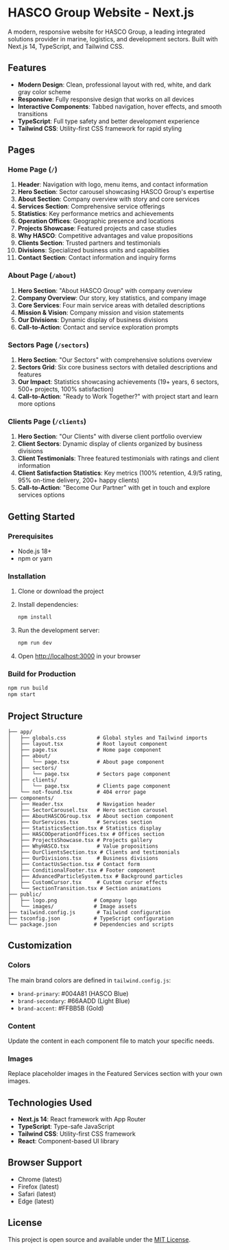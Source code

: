 # HASCO Group Website - Next.js

A modern, responsive website for HASCO Group, a leading integrated solutions provider in marine, logistics, and development sectors. Built with Next.js 14, TypeScript, and Tailwind CSS.

## Features

- **Modern Design**: Clean, professional layout with red, white, and dark gray color scheme
- **Responsive**: Fully responsive design that works on all devices
- **Interactive Components**: Tabbed navigation, hover effects, and smooth transitions
- **TypeScript**: Full type safety and better development experience
- **Tailwind CSS**: Utility-first CSS framework for rapid styling

## Pages

### Home Page (`/`)
1. **Header**: Navigation with logo, menu items, and contact information
2. **Hero Section**: Sector carousel showcasing HASCO Group's expertise
3. **About Section**: Company overview with story and core services
4. **Services Section**: Comprehensive service offerings
5. **Statistics**: Key performance metrics and achievements
6. **Operation Offices**: Geographic presence and locations
7. **Projects Showcase**: Featured projects and case studies
8. **Why HASCO**: Competitive advantages and value propositions
9. **Clients Section**: Trusted partners and testimonials
10. **Divisions**: Specialized business units and capabilities
11. **Contact Section**: Contact information and inquiry forms

### About Page (`/about`)
1. **Hero Section**: "About HASCO Group" with company overview
2. **Company Overview**: Our story, key statistics, and company image
3. **Core Services**: Four main service areas with detailed descriptions
4. **Mission & Vision**: Company mission and vision statements
5. **Our Divisions**: Dynamic display of business divisions
6. **Call-to-Action**: Contact and service exploration prompts

### Sectors Page (`/sectors`)
1. **Hero Section**: "Our Sectors" with comprehensive solutions overview
2. **Sectors Grid**: Six core business sectors with detailed descriptions and features
3. **Our Impact**: Statistics showcasing achievements (19+ years, 6 sectors, 500+ projects, 100% satisfaction)
4. **Call-to-Action**: "Ready to Work Together?" with project start and learn more options

### Clients Page (`/clients`)
1. **Hero Section**: "Our Clients" with diverse client portfolio overview
2. **Client Sectors**: Dynamic display of clients organized by business divisions
3. **Client Testimonials**: Three featured testimonials with ratings and client information
4. **Client Satisfaction Statistics**: Key metrics (100% retention, 4.9/5 rating, 95% on-time delivery, 200+ happy clients)
5. **Call-to-Action**: "Become Our Partner" with get in touch and explore services options

## Getting Started

### Prerequisites

- Node.js 18+ 
- npm or yarn

### Installation

1. Clone or download the project
2. Install dependencies:
   ```bash
   npm install
   ```

3. Run the development server:
   ```bash
   npm run dev
   ```

4. Open [http://localhost:3000](http://localhost:3000) in your browser

### Build for Production

```bash
npm run build
npm start
```

## Project Structure

```
├── app/
│   ├── globals.css          # Global styles and Tailwind imports
│   ├── layout.tsx           # Root layout component
│   ├── page.tsx             # Home page component
│   ├── about/
│   │   └── page.tsx         # About page component
│   ├── sectors/
│   │   └── page.tsx         # Sectors page component
│   ├── clients/
│   │   └── page.tsx         # Clients page component
│   └── not-found.tsx        # 404 error page
├── components/
│   ├── Header.tsx           # Navigation header
│   ├── SectorCarousel.tsx   # Hero section carousel
│   ├── AboutHASCOGroup.tsx  # About section component
│   ├── OurServices.tsx      # Services section
│   ├── StatisticsSection.tsx # Statistics display
│   ├── HASCOOperationOffices.tsx # Offices section
│   ├── ProjectsShowcase.tsx # Projects gallery
│   ├── WhyHASCO.tsx         # Value propositions
│   ├── OurClientsSection.tsx # Clients and testimonials
│   ├── OurDivisions.tsx     # Business divisions
│   ├── ContactUsSection.tsx # Contact form
│   ├── ConditionalFooter.tsx # Footer component
│   ├── AdvancedParticleSystem.tsx # Background particles
│   ├── CustomCursor.tsx     # Custom cursor effects
│   └── SectionTransition.tsx # Section animations
├── public/
│   ├── logo.png            # Company logo
│   └── images/             # Image assets
├── tailwind.config.js       # Tailwind configuration
├── tsconfig.json           # TypeScript configuration
└── package.json            # Dependencies and scripts
```

## Customization

### Colors
The main brand colors are defined in `tailwind.config.js`:
- `brand-primary`: #004A81 (HASCO Blue)
- `brand-secondary`: #66AADD (Light Blue)
- `brand-accent`: #FFBB5B (Gold)

### Content
Update the content in each component file to match your specific needs.

### Images
Replace placeholder images in the Featured Services section with your own images.

## Technologies Used

- **Next.js 14**: React framework with App Router
- **TypeScript**: Type-safe JavaScript
- **Tailwind CSS**: Utility-first CSS framework
- **React**: Component-based UI library

## Browser Support

- Chrome (latest)
- Firefox (latest)
- Safari (latest)
- Edge (latest)

## License

This project is open source and available under the [MIT License](LICENSE).




